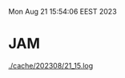 Mon Aug 21 15:54:06 EEST 2023
# JAM
<a href='./cache/202308/21_15.log'>./cache/202308/21_15.log</a>
